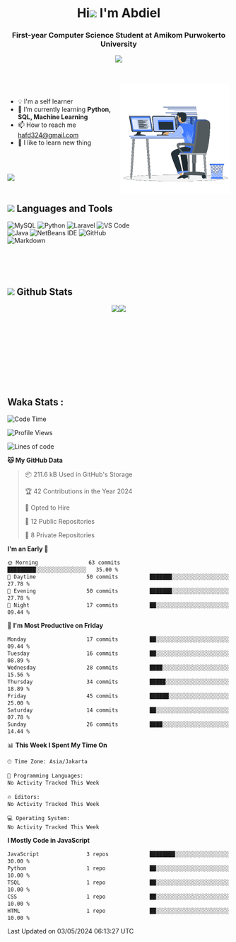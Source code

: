 
<h1 align="center"><b>Hi<img src="https://media.giphy.com/media/hvRJCLFzcasrR4ia7z/giphy.gif" width="35"> I'm Abdiel </b></h1>

<h3 align="center"> First-year Computer Science Student at Amikom Purwokerto University </h3>

<div align='center'>
	
![](https://komarev.com/ghpvc/?username=dlzcods&style=for-the-badge)
	
</div>
<br>

<picture> <img align="right" src="https://github.com/0xAbdulKhalid/0xAbdulKhalid/raw/main/assets/mdImages/Right_Side.gif" width = 250px></picture>

<br>

- 💡 I'm a self learner
- 🌱 I’m currently learning **Python, SQL, Machine Learning**
- 📫 How to reach me [hafd324@gmail.com](mailto:hafd324d@gmail.com)
- 📃 I like to learn new thing

<br><br>

<img src="https://user-images.githubusercontent.com/73097560/115834477-dbab4500-a447-11eb-908a-139a6edaec5c.gif"><br><br>

## <img src="https://media2.giphy.com/media/QssGEmpkyEOhBCb7e1/giphy.gif?cid=ecf05e47a0n3gi1bfqntqmob8g9aid1oyj2wr3ds3mg700bl&rid=giphy.gif" width ="25"><b> Languages and Tools</b>

![MySQL](https://img.shields.io/badge/MySQL-FFFFFF?style=for-the-badge&logo=mysql&logoColor=blue)
![Python](https://img.shields.io/badge/Python%20-FFFFFF.svg?style=for-the-badge&logo=python&logoColor=blue)
![Laravel](https://img.shields.io/badge/laravel-FFFFFF.svg?style=for-the-badge&logo=laravel&logoColor=blue)
![VS Code](https://img.shields.io/badge/VS%20Code-FFFFFF.svg?style=for-the-badge&logo=visual-studio-code&logoColor=blue)
<br>
![Java](https://img.shields.io/badge/Java-FFFFFF?style=for-the-badge&logo=openjdk&logoColor=blue)
![NetBeans IDE](https://img.shields.io/badge/NetBeans%20IDE-FFFFFF.svg?style=for-the-badge&logo=apache-netbeans-ide&logoColor=blue)
![GitHub](https://img.shields.io/badge/github-FFFFFF.svg?style=for-the-badge&logo=github&logoColor=blue)
<br>
![Markdown](https://img.shields.io/badge/markdown-FFFFFF.svg?style=for-the-badge&logo=markdown&logoColor=blue)

<br>
<br>
<br>


## <img src="https://media.giphy.com/media/iY8CRBdQXODJSCERIr/giphy.gif" width="35"><b> Github Stats </b>

<div  style="display: flex; flex-wrap: wrap; justify-content: center;">
   <img height="160em" src="https://github-readme-stats.vercel.app/api?username=dlzcods&show_icons=true&theme=default" />
   <img height="160em" src="https://github-readme-stats.vercel.app/api/top-langs/?username=dlzcods&layout=compact" />
</div>



<br>

## Waka Stats :

<!--START_SECTION:waka-->
![Code Time](http://img.shields.io/badge/Code%20Time-120%20hrs%2053%20mins-blue)

![Profile Views](http://img.shields.io/badge/Profile%20Views-34-blue)

![Lines of code](https://img.shields.io/badge/From%20Hello%20World%20I%27ve%20Written-735.7%20thousand%20lines%20of%20code-blue)

**🐱 My GitHub Data** 

> 📦 211.6 kB Used in GitHub's Storage 
 > 
> 🏆 42 Contributions in the Year 2024
 > 
> 💼 Opted to Hire
 > 
> 📜 12 Public Repositories 
 > 
> 🔑 8 Private Repositories 
 > 
**I'm an Early 🐤** 

```text
🌞 Morning                63 commits          █████████░░░░░░░░░░░░░░░░   35.00 % 
🌆 Daytime                50 commits          ███████░░░░░░░░░░░░░░░░░░   27.78 % 
🌃 Evening                50 commits          ███████░░░░░░░░░░░░░░░░░░   27.78 % 
🌙 Night                  17 commits          ██░░░░░░░░░░░░░░░░░░░░░░░   09.44 % 
```
📅 **I'm Most Productive on Friday** 

```text
Monday                   17 commits          ██░░░░░░░░░░░░░░░░░░░░░░░   09.44 % 
Tuesday                  16 commits          ██░░░░░░░░░░░░░░░░░░░░░░░   08.89 % 
Wednesday                28 commits          ████░░░░░░░░░░░░░░░░░░░░░   15.56 % 
Thursday                 34 commits          █████░░░░░░░░░░░░░░░░░░░░   18.89 % 
Friday                   45 commits          ██████░░░░░░░░░░░░░░░░░░░   25.00 % 
Saturday                 14 commits          ██░░░░░░░░░░░░░░░░░░░░░░░   07.78 % 
Sunday                   26 commits          ████░░░░░░░░░░░░░░░░░░░░░   14.44 % 
```


📊 **This Week I Spent My Time On** 

```text
🕑︎ Time Zone: Asia/Jakarta

💬 Programming Languages: 
No Activity Tracked This Week

🔥 Editors: 
No Activity Tracked This Week

💻 Operating System: 
No Activity Tracked This Week
```

**I Mostly Code in JavaScript** 

```text
JavaScript               3 repos             ████████░░░░░░░░░░░░░░░░░   30.00 % 
Python                   1 repo              ██░░░░░░░░░░░░░░░░░░░░░░░   10.00 % 
TSQL                     1 repo              ██░░░░░░░░░░░░░░░░░░░░░░░   10.00 % 
CSS                      1 repo              ██░░░░░░░░░░░░░░░░░░░░░░░   10.00 % 
HTML                     1 repo              ██░░░░░░░░░░░░░░░░░░░░░░░   10.00 % 
```




 Last Updated on 03/05/2024 06:13:27 UTC
<!--END_SECTION:waka-->

<br>
<br>
